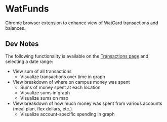 # WatFunds

Chrome browser extension to enhance view of WatCard transactions and balances.

## Dev Notes

The following functionality is available on the [Transactions page](https://watcard.uwaterloo.ca/OneWeb/Financial/Transactions) and selecting a date range:

* View sum of all transactions
  * Visualize transactions over time in graph
* View breakdown of where on campus money was spent
  * Sums of money spent at each location
  * Visualize sums in graph
  * Visualize sums on map
* View breakdown of how much money was spent from various accounts (meal plan, flex dollars, etc.)
  * Visualize account-specific spending in graph